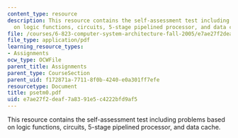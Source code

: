 ```yaml
---
content_type: resource
description: This resource contains the self-assessment test including problems based
  on logic functions, circuits, 5-stage pipelined processor, and data cache.
file: /courses/6-823-computer-system-architecture-fall-2005/e7ae27f2deaf7a8391e5c4222bfd9af5_psetm0.pdf
file_type: application/pdf
learning_resource_types:
- Assignments
ocw_type: OCWFile
parent_title: Assignments
parent_type: CourseSection
parent_uid: f172871a-7711-8f0b-4240-e0a301ff7efe
resourcetype: Document
title: psetm0.pdf
uid: e7ae27f2-deaf-7a83-91e5-c4222bfd9af5
---
```

This resource contains the self-assessment test including problems based on logic functions, circuits, 5-stage pipelined processor, and data cache.

